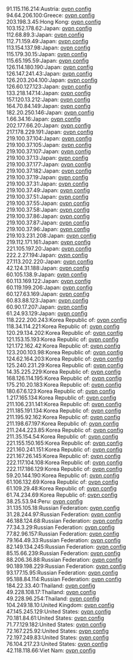 91.115.116.214:Austria: [ovpn config](vpn/91_115_116_214.ovpn)  
94.64.206.100:Greece: [ovpn config](vpn/94_64_206_100.ovpn)  
203.198.3.45:Hong Kong: [ovpn config](vpn/203_198_3_45.ovpn)  
103.152.178.62:Japan: [ovpn config](vpn/103_152_178_62.ovpn)  
112.68.89.3:Japan: [ovpn config](vpn/112_68_89_3.ovpn)  
112.71.159.49:Japan: [ovpn config](vpn/112_71_159_49.ovpn)  
113.154.137.98:Japan: [ovpn config](vpn/113_154_137_98.ovpn)  
115.179.30.15:Japan: [ovpn config](vpn/115_179_30_15.ovpn)  
115.65.195.59:Japan: [ovpn config](vpn/115_65_195_59.ovpn)  
126.114.180.190:Japan: [ovpn config](vpn/126_114_180_190.ovpn)  
126.147.241.43:Japan: [ovpn config](vpn/126_147_241_43.ovpn)  
126.203.204.100:Japan: [ovpn config](vpn/126_203_204_100.ovpn)  
126.60.127.123:Japan: [ovpn config](vpn/126_60_127_123.ovpn)  
133.218.147.14:Japan: [ovpn config](vpn/133_218_147_14.ovpn)  
157.120.13.212:Japan: [ovpn config](vpn/157_120_13_212.ovpn)  
164.70.84.149:Japan: [ovpn config](vpn/164_70_84_149.ovpn)  
182.20.250.146:Japan: [ovpn config](vpn/182_20_250_146.ovpn)  
1.66.34.16:Japan: [ovpn config](vpn/1_66_34_16.ovpn)  
202.177.66.20:Japan: [ovpn config](vpn/202_177_66_20.ovpn)  
217.178.229.191:Japan: [ovpn config](vpn/217_178_229_191.ovpn)  
219.100.37.104:Japan: [ovpn config](vpn/219_100_37_104.ovpn)  
219.100.37.105:Japan: [ovpn config](vpn/219_100_37_105.ovpn)  
219.100.37.107:Japan: [ovpn config](vpn/219_100_37_107.ovpn)  
219.100.37.13:Japan: [ovpn config](vpn/219_100_37_13.ovpn)  
219.100.37.177:Japan: [ovpn config](vpn/219_100_37_177.ovpn)  
219.100.37.182:Japan: [ovpn config](vpn/219_100_37_182.ovpn)  
219.100.37.19:Japan: [ovpn config](vpn/219_100_37_19.ovpn)  
219.100.37.31:Japan: [ovpn config](vpn/219_100_37_31.ovpn)  
219.100.37.49:Japan: [ovpn config](vpn/219_100_37_49.ovpn)  
219.100.37.51:Japan: [ovpn config](vpn/219_100_37_51.ovpn)  
219.100.37.55:Japan: [ovpn config](vpn/219_100_37_55.ovpn)  
219.100.37.58:Japan: [ovpn config](vpn/219_100_37_58.ovpn)  
219.100.37.86:Japan: [ovpn config](vpn/219_100_37_86.ovpn)  
219.100.37.87:Japan: [ovpn config](vpn/219_100_37_87.ovpn)  
219.100.37.96:Japan: [ovpn config](vpn/219_100_37_96.ovpn)  
219.103.231.208:Japan: [ovpn config](vpn/219_103_231_208.ovpn)  
219.112.171.161:Japan: [ovpn config](vpn/219_112_171_161.ovpn)  
221.105.197.20:Japan: [ovpn config](vpn/221_105_197_20.ovpn)  
222.2.27.194:Japan: [ovpn config](vpn/222_2_27_194.ovpn)  
27.113.202.220:Japan: [ovpn config](vpn/27_113_202_220.ovpn)  
42.124.31.188:Japan: [ovpn config](vpn/42_124_31_188.ovpn)  
60.105.138.9:Japan: [ovpn config](vpn/60_105_138_9.ovpn)  
60.113.169.122:Japan: [ovpn config](vpn/60_113_169_122.ovpn)  
60.119.199.206:Japan: [ovpn config](vpn/60_119_199_206.ovpn)  
60.127.63.169:Japan: [ovpn config](vpn/60_127_63_169.ovpn)  
60.83.88.123:Japan: [ovpn config](vpn/60_83_88_123.ovpn)  
60.90.17.207:Japan: [ovpn config](vpn/60_90_17_207.ovpn)  
61.24.93.129:Japan: [ovpn config](vpn/61_24_93_129.ovpn)  
118.222.200.243:Korea Republic of: [ovpn config](vpn/118_222_200_243.ovpn)  
118.34.114.221:Korea Republic of: [ovpn config](vpn/118_34_114_221.ovpn)  
120.29.134.202:Korea Republic of: [ovpn config](vpn/120_29_134_202.ovpn)  
121.153.15.193:Korea Republic of: [ovpn config](vpn/121_153_15_193.ovpn)  
121.172.162.42:Korea Republic of: [ovpn config](vpn/121_172_162_42.ovpn)  
123.200.103.98:Korea Republic of: [ovpn config](vpn/123_200_103_98.ovpn)  
124.62.164.203:Korea Republic of: [ovpn config](vpn/124_62_164_203.ovpn)  
125.240.231.29:Korea Republic of: [ovpn config](vpn/125_240_231_29.ovpn)  
14.35.225.229:Korea Republic of: [ovpn config](vpn/14_35_225_229.ovpn)  
168.126.114.195:Korea Republic of: [ovpn config](vpn/168_126_114_195.ovpn)  
175.210.20.183:Korea Republic of: [ovpn config](vpn/175_210_20_183.ovpn)  
180.67.6.123:Korea Republic of: [ovpn config](vpn/180_67_6_123.ovpn)  
1.217.165.134:Korea Republic of: [ovpn config](vpn/1_217_165_134.ovpn)  
211.106.231.141:Korea Republic of: [ovpn config](vpn/211_106_231_141.ovpn)  
211.185.191.134:Korea Republic of: [ovpn config](vpn/211_185_191_134.ovpn)  
211.195.92.162:Korea Republic of: [ovpn config](vpn/211_195_92_162.ovpn)  
211.198.67.197:Korea Republic of: [ovpn config](vpn/211_198_67_197.ovpn)  
211.244.223.85:Korea Republic of: [ovpn config](vpn/211_244_223_85.ovpn)  
211.35.154.54:Korea Republic of: [ovpn config](vpn/211_35_154_54.ovpn)  
221.155.150.165:Korea Republic of: [ovpn config](vpn/221_155_150_165.ovpn)  
221.160.241.151:Korea Republic of: [ovpn config](vpn/221_160_241_151.ovpn)  
221.167.26.145:Korea Republic of: [ovpn config](vpn/221_167_26_145.ovpn)  
222.117.104.108:Korea Republic of: [ovpn config](vpn/222_117_104_108.ovpn)  
222.117.186.129:Korea Republic of: [ovpn config](vpn/222_117_186_129.ovpn)  
59.20.144.190:Korea Republic of: [ovpn config](vpn/59_20_144_190.ovpn)  
61.106.132.69:Korea Republic of: [ovpn config](vpn/61_106_132_69.ovpn)  
61.109.29.48:Korea Republic of: [ovpn config](vpn/61_109_29_48.ovpn)  
61.74.234.69:Korea Republic of: [ovpn config](vpn/61_74_234_69.ovpn)  
38.25.53.94:Peru: [ovpn config](vpn/38_25_53_94.ovpn)  
31.135.105.18:Russian Federation: [ovpn config](vpn/31_135_105_18.ovpn)  
31.28.244.97:Russian Federation: [ovpn config](vpn/31_28_244_97.ovpn)  
46.188.124.68:Russian Federation: [ovpn config](vpn/46_188_124_68.ovpn)  
77.34.3.29:Russian Federation: [ovpn config](vpn/77_34_3_29.ovpn)  
77.82.96.157:Russian Federation: [ovpn config](vpn/77_82_96_157.ovpn)  
79.164.49.33:Russian Federation: [ovpn config](vpn/79_164_49_33.ovpn)  
82.149.134.245:Russian Federation: [ovpn config](vpn/82_149_134_245.ovpn)  
85.15.66.239:Russian Federation: [ovpn config](vpn/85_15_66_239.ovpn)  
88.206.36.88:Russian Federation: [ovpn config](vpn/88_206_36_88.ovpn)  
90.189.198.229:Russian Federation: [ovpn config](vpn/90_189_198_229.ovpn)  
93.177.15.95:Russian Federation: [ovpn config](vpn/93_177_15_95.ovpn)  
95.188.84.114:Russian Federation: [ovpn config](vpn/95_188_84_114.ovpn)  
184.22.33.40:Thailand: [ovpn config](vpn/184_22_33_40.ovpn)  
49.228.108.17:Thailand: [ovpn config](vpn/49_228_108_17.ovpn)  
49.228.96.254:Thailand: [ovpn config](vpn/49_228_96_254.ovpn)  
104.249.18.10:United Kingdom: [ovpn config](vpn/104_249_18_10.ovpn)  
47.145.245.129:United States: [ovpn config](vpn/47_145_245_129.ovpn)  
70.181.84.61:United States: [ovpn config](vpn/70_181_84_61.ovpn)  
71.77.129.182:United States: [ovpn config](vpn/71_77_129_182.ovpn)  
72.167.225.92:United States: [ovpn config](vpn/72_167_225_92.ovpn)  
72.197.249.83:United States: [ovpn config](vpn/72_197_249_83.ovpn)  
76.104.217.23:United States: [ovpn config](vpn/76_104_217_23.ovpn)  
42.118.118.66:Viet Nam: [ovpn config](vpn/42_118_118_66.ovpn)  
